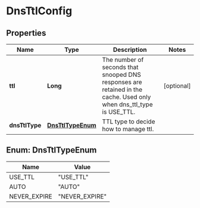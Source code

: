 # DnsTtlConfig

## Properties
Name | Type | Description | Notes
------------ | ------------- | ------------- | -------------
**ttl** | **Long** | The number of seconds that snooped DNS responses are retained in the cache. Used only when dns_ttl_type is USE_TTL. |  [optional]
**dnsTtlType** | [**DnsTtlTypeEnum**](#DnsTtlTypeEnum) | TTL type to decide how to manage ttl. | 

<a name="DnsTtlTypeEnum"></a>
## Enum: DnsTtlTypeEnum
Name | Value
---- | -----
USE_TTL | &quot;USE_TTL&quot;
AUTO | &quot;AUTO&quot;
NEVER_EXPIRE | &quot;NEVER_EXPIRE&quot;
